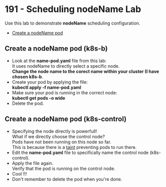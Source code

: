 # 191 - Scheduling nodeName Lab

Use this lab to demonstrate **nodeName** scheduling configuration.

- [Create a nodeName pod](#Create-a-nodeName-pod)



## Create a nodeName pod (k8s-b)

- Look at the **name-pod.yaml** file from this lab:  
It uses nodeName to directly select a specific node.  
**Change the node name to the corect name within your cluster (I have chosen k8s-b**.
- Create your pod by applying the file:  
**kubectl apply -f name-pod.yaml**
- Make sure your pod is running in the correct node:  
**kubectl get pods -o wide**
- Delete the pod.


## Create a nodeName pod (k8s-control)

- Specifying the node directly is powerfull!  
What if we directly choose the control node?  
Pods have not been running on this node so far.  
This is because there is a [taint](https://kubernetes.io/docs/concepts/scheduling-eviction/taint-and-toleration/) preventing pods to run there.
- Edit the **name-pod.yaml** file to specifically name the control node (k8s-control).
- Apply the file again.  
Verify that the pod is running on the control node.
- Cool !!!
- Don't remember to delete the pod when you're done.

